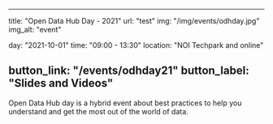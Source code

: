 

---
title: "Open Data Hub Day - 2021"
url: "test"
img: "/img/events/odhday.jpg"
img_alt: "event"

day: "2021-10-01"
time: "09:00 - 13:30"
location: "NOI Techpark and online"

button_link: "/events/odhday21"
button_label: "Slides and Videos"
---

Open Data Hub day is a hybrid event about best practices to help you understand and get the most out of the world of data.

